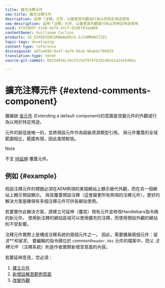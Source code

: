 ```yaml
---
title: 擴充注釋元件
seo-title: 擴充注釋元件
description: 延伸「注釋」元件，以變更其外觀或行為以供特定用途使用
seo-description: 延伸「注釋」元件，以變更其外觀或行為以供特定用途使用
uuid: 6f439097-b1d0-4e7d-afcf-01d8f43aa866
contentOwner: Guillaume Carlino
products: SG_EXPERIENCEMANAGER/6.5/COMMUNITIES
topic-tags: developing
content-type: reference
discoiquuid: a07a4690-0e47-4a76-84cb-96abdc70b835
translation-type: tm+mt
source-git-commit: 0b25d956c19c5fc5d79f87b292a0c61a23e5d66a

---
```



# 擴充注釋元件 {#extend-comments-component}

擴展缺 [省元件](client-customize.md#extensions) (Extending a default component)的意圖是改變元件的外觀或行為以用於特定用途。

元件的路徑是唯一的，並將預設元件作為超級資源類型引用。 與元件覆蓋的全域範圍相比，範圍有限，因此風險較低。

>[!NOTE]
>
>不支 [持延伸](client-customize.md#overlays) 覆蓋元件。

## 例如 {#example}

假設注釋元件的標題必須在AEM例項的某個網站上顯示替代外觀，而在另一個網站上顯示預設顯示。 與其覆蓋預設注釋（這會變更所有例項的注釋元件），更好的解決方案是確保有多個注釋元件可供各網站使用。

若要實作此解決方案，請建立可延伸（覆寫）現有元件並修改Handlebars指令碼的新元件。 使用新注釋的網站區域可以使用擴充的注釋，而使用預設外觀的網站則不受影響。

注釋元件實際上是構成注釋系統的兩個元件之一。 因此，需要擴展兩個元件：留 *言**和留言*。 要編輯的指令碼位於 *comment*`header.hbs` 元件的檔案中，而父 *注釋元件* （注釋系統）則是作者實際新增至頁面的內容。

若要延伸意見，您必須：

1. [建立元件](extend-create-components.md)
1. [新增註解至範例頁面](extend-sample-page.md)
1. [改變外觀](extend-alter-appearance.md)

